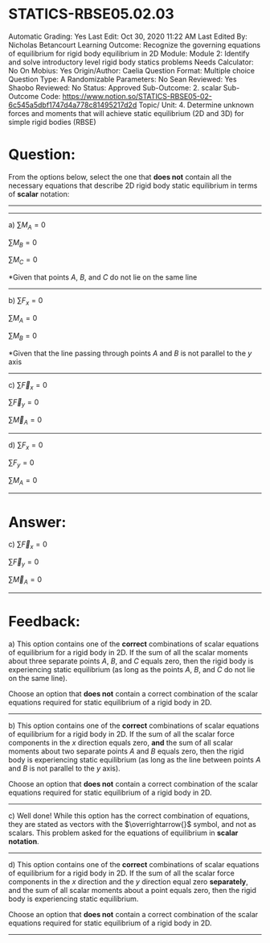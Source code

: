 # STATICS-RBSE05.02.03

Automatic Grading: Yes
Last Edit: Oct 30, 2020 11:22 AM
Last Edited By: Nicholas Betancourt
Learning Outcome: Recognize the governing equations of equilibrium for rigid body equilibrium in 2D
Module: Module 2: Identify and solve introductory level rigid body statics problems
Needs Calculator: No
On Mobius: Yes
Origin/Author: Caelia
Question Format: Multiple choice
Question Type: A
Randomizable Parameters: No
Sean Reviewed: Yes
Shaobo Reviewed: No
Status: Approved
Sub-Outcome: 2. scalar
Sub-Outcome Code: https://www.notion.so/STATICS-RBSE05-02-6c545a5dbf1747d4a778c81495217d2d
Topic/ Unit: 4. Determine unknown forces and moments that will achieve static equilibrium (2D and 3D) for simple rigid bodies (RBSE)

# Question:

From the options below, select the one that **does not** contain all the necessary equations that describe 2D rigid body static equilibrium in terms of **scalar** notation: 

---

---

a) $\sum M_A=0$

$\sum M_B=0$

$\sum M_C=0$

*Given that points $A$, $B$, and $C$ do not lie on the same line

---

b) $\sum F_x=0$

$\sum M_A=0$

$\sum M_B=0$

*Given that the line passing through points $A$ and $B$ is not parallel to the $y$ axis

---

c) $\sum \overrightarrow{F}_x=0$

$\sum \overrightarrow{F}_y=0$

$\sum \overrightarrow{M}_A=0$

---

d) $\sum F_x=0$

$\sum F_y=0$

$\sum M_A=0$

---

# Answer:

c) $\sum \overrightarrow{F}_x=0$

$\sum \overrightarrow{F}_y=0$

$\sum \overrightarrow{M}_A=0$

---

# Feedback:

a) This option contains one of the **correct** combinations of scalar equations of equilibrium for a rigid body in 2D.  If the sum of all the scalar moments about three separate points $A$, $B$, and $C$ equals zero, then the rigid body is experiencing static equilibrium (as long as the points $A$, $B$, and $C$ do not lie on the same line). 

Choose an option that **does not** contain a correct combination of the scalar equations required for static equilibrium of a rigid body in 2D. 

---

b) This option contains one of the **correct** combinations of scalar equations of equilibrium for a rigid body in 2D. If the sum of all the scalar force components in the $x$ direction equals zero, **and** the sum of all scalar moments about two separate points $A$ and $B$ equals zero, then the rigid body is experiencing static equilibrium (as long as the line between points $A$ and $B$ is not parallel to the $y$ axis). 

Choose an option that **does not** contain a correct combination of the scalar equations required for static equilibrium of a rigid body in 2D. 

---

c) Well done! While this option has the correct combination of equations, they are stated as vectors with the $\overrightarrow{}$ symbol, and not as scalars. This problem asked for the equations of equilibrium in **scalar notation**. 

---

d) This option contains one of the **correct** combinations of scalar equations of equilibrium for a rigid body in 2D. If the sum of all the scalar force components in the $x$ direction and the $y$ direction equal zero **separately**, and the sum of all scalar moments about a point equals zero, then the rigid body is experiencing static equilibrium. 

Choose an option that **does not** contain a correct combination of the scalar equations required for static equilibrium of a rigid body in 2D. 

---
